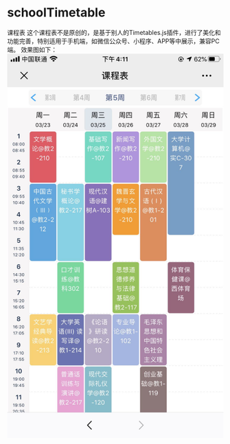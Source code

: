 # schoolTimetable
课程表
这个课程表不是原创的，是基于别人的Timetables.js插件，进行了美化和功能完善，特别适用于手机端，如微信公众号、小程序、APP等中展示，兼容PC端。
效果图如下：
![效果图](https://github.com/mumuxix/schoolTimetable/blob/master/效果图.jpg)
